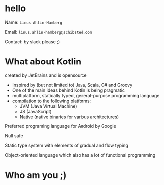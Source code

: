 # hello
Name: `Linus Ahlin-Hamberg`

Email: `linus.ahlin-hamberg@schibsted.com` 

Contact: by slack please ;) 




# What about Kotlin

created by JetBrains and is opensource 

- Inspired by (but not limited to) Java, Scala, C# and Groovy
- One of the main ideas behind Kotlin is being pragmatic
- multiplatform, statically typed, general-purpose programming language
- compilation to the following platforms:
  - JVM (Java Virtual Machine)
  - JS (JavaScript)
  - Native (native binaries for various architectures)

Preferred programing language for Android by Google

Null safe

Static type system with elements of gradual and flow typing

Object-oriented language which also has a lot of functional programming


# Who am you ;) 